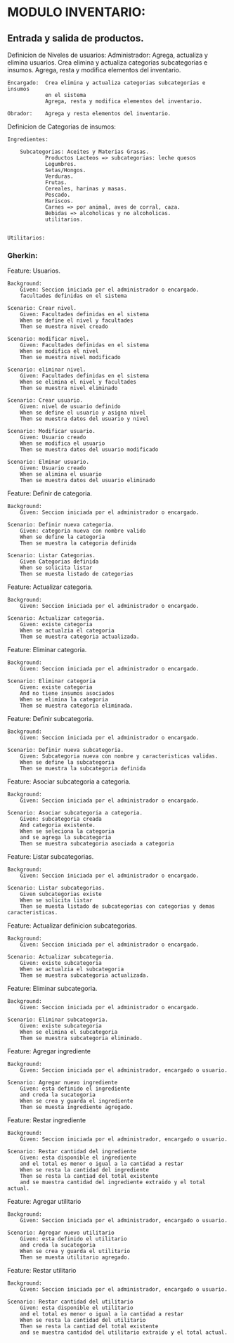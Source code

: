 # MODULO INVENTARIO:

## Entrada y salida de productos.

Definicion de Niveles de usuarios:
	Administrador: 	Agrega, actualiza y elimina usuarios.
					Crea elimina y actualiza categorias subcategorias e insumos.
					Agrega, resta y modifica elementos del inventario. 

	Encargado: 	Crea elimina y actualiza categorias subcategorias e insumos
				en el sistema
				Agrega, resta y modifica elementos del inventario.  

	Obrador:	Agrega y resta elementos del inventario.

Definicion de Categorias de insumos:
 
	Ingredientes:

		Subcategorias: Aceites y Materias Grasas.
				Productos Lacteos => subcategorias: leche quesos
				Legumbres.
				Setas/Hongos.
				Verduras.
				Frutas.
				Cereales, harinas y masas.
				Pescado.
				Mariscos.
				Carnes => por animal, aves de corral, caza. 
				Bebidas => alcoholicas y no alcoholicas.
				utilitarios.
	
	
	Utilitarios: 


### Gherkin: 

Feature: Usuarios.

	Background:
		Given: Seccion iniciada por el administrador o encargado.
		facultades definidas en el sistema	
	
	Scenario: Crear nivel. 
		Given: Facultades definidas en el sistema
		When se define el nivel y facultades
		Then se muestra nivel creado

	Scenario: modificar nivel. 
		Given: Facultades definidas en el sistema
		When se modifica el nivel
		Then se muestra nivel modificado

	Scenario: eliminar nivel. 
		Given: Facultades definidas en el sistema
		When se elimina el nivel y facultades
		Then se muestra nivel eliminado

	Scenario: Crear usuario.
		Given: nivel de usuario definido
		When se define el usuario y asigna nivel
		Then se muestra datos del usuario y nivel 

	Scenario: Modificar usuario.
		Given: Usuario creado
		When se modifica el usuario
		Then se muestra datos del usuario modificado

	Scenario: Elminar usuario.
		Given: Usuario creado
		When se alimina el usuario
		Then se muestra datos del usuario eliminado

Feature: Definir de categoria.

	Background:
		Given: Seccion iniciada por el administrador o encargado.

	Scenario: Definir nueva categoria.
		Given: categoria nueva con nombre valido
		When se define la categoria		
		Then se muestra la categoria definida 

	Scenario: Listar Categorias.
		Given Categorias definida
		When se solicita listar
		Then se muesta listado de categorias

Feature: Actualizar categoria.

	Background:
		Given: Seccion iniciada por el administrador o encargado.

	Scenario: Actualizar categoria. 
		Given: existe categoria
		When se actualzia el categoria 
		Them se muestra categoria actualizada.

Feature: Eliminar categoria.

	Background:
		Given: Seccion iniciada por el administrador o encargado.

	Scenario: Eliminar categoria 
		Given: existe categoria
		And no tiene insumos asociados
		When se elimina la categoria 
		Them se muestra categoria eliminada.

Feature: Definir subcategoria.

	Background:
		Given: Seccion iniciada por el administrador o encargado.

	Scenario: Definir nueva subcategoria.
		Given: Subcategoria nueva con nombre y caracteristicas validas.
		When se define la subcategoria		
		Then se muestra la subcategoria definida
		
Feature: Asociar subcategoria a categoria.

	Background:
		Given: Seccion iniciada por el administrador o encargado.

	Scenario: Asociar subcategoria a categoria.
		Given: subcategoria creada
		And categoria existente.
		When se seleciona la categoria
		and se agrega la subcategoria
		Then se muestra subcategoria asociada a categoria

Feature: Listar subcategorias.

	Background:
		Given: Seccion iniciada por el administrador o encargado.

	Scenario: Listar subcategorias.
		Given subcategorias existe
		When se solicita listar
		Then se muesta listado de subcategorias con categorias y demas caracteristicas.

Feature: Actualizar definicion subcategorias.

	Background:
		Given: Seccion iniciada por el administrador o encargado.

	Scenario: Actualizar subcategoria. 
		Given: existe subcategoria
		When se actualzia el subcategoria 
		Them se muestra subcategoria actualizada.

Feature: Eliminar subcategoria.

	Background:
		Given: Seccion iniciada por el administrador o encargado.

	Scenario: Eliminar subcategoria. 
		Given: existe subcategoria
		When se elimina el subcategoria 
		Them se muestra subcategoria eliminado.

Feature: Agregar ingrediente

	Background:
		Given: Seccion iniciada por el administrador, encargado o usuario.

	Scenario: Agregar nuevo ingrediente 
		Given: esta definido el ingrediente
		and creda la sucategoria
		When se crea y guarda el ingrediente
		Then se muesta ingrediente agregado.

Feature: Restar ingrediente

	Background:
		Given: Seccion iniciada por el administrador, encargado o usuario.

	Scenario: Restar cantidad del ingrediente 
		Given: esta disponible el ingrediente 
		and el total es menor o igual a la cantidad a restar
		When se resta la cantidad del ingrediente
		Then se resta la cantiad del total existente
		and se muestra cantidad del ingrediente extraido y el total actual.

Feature: Agregar utilitario

	Background:
		Given: Seccion iniciada por el administrador, encargado o usuario.

	Scenario: Agregar nuevo utilitario 
		Given: esta definido el utilitario
		and creda la sucategoria
		When se crea y guarda el utilitario
		Then se muesta utilitario agregado.

Feature: Restar utilitario

	Background:
		Given: Seccion iniciada por el administrador, encargado o usuario.

	Scenario: Restar cantidad del utilitario 
		Given: esta disponible el utilitario 
		and el total es menor o igual a la cantidad a restar
		When se resta la cantidad del utilitario
		Then se resta la cantiad del total existente
		and se muestra cantidad del utilitario extraido y el total actual.
